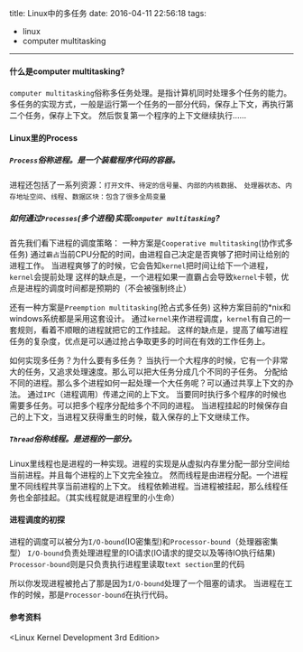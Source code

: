 title: Linux中的多任务
date: 2016-04-11 22:56:18
tags:
  - linux
  - computer multitasking
---

#### 什么是computer multitasking?
`computer multitasking`俗称多任务处理。是指计算机同时处理多个任务的能力。
多任务的实现方式，一般是运行第一个任务的一部分代码，保存上下文，再执行第二个任务，保存上下文。
然后恢复第一个程序的上下文继续执行……


#### Linux里的Process  

##### `Process`俗称进程。是一个装载程序代码的容器。
进程还包括了一系列资源：`打开文件`、`待定的信号量`、`内部的内核数据`、
`处理器状态`、`内存地址空间`、`线程`、`数据区块：包含了很多全局变量`  

##### 如何通过`Processes`(多个进程)实现`computer multitasking`?

首先我们看下进程的调度策略：
  一种方案是`Cooperative multitasking`(协作式多任务)
通过`霸占`当前CPU分配的时间，由进程自己决定是否爽够了把时间让给别的进程工作。
当进程爽够了的时候，它会告知`kernel`把时间让给下一个进程，`kernel`会提前处理
这样的缺点是，一个进程如果一直霸占会导致`kernel`卡顿，优点是进程的调度时间都是预期的（不会被强制终止）

  还有一种方案是`Preemption multitasking`(抢占式多任务)
这种方案目前的*nix和windows系统都是采用这套设计。
通过`kernel`来作进程调度，`kernel`有自己的一套规则，看着不顺眼的进程就把它的工作挂起。
这样的缺点是，提高了编写进程任务的复杂度，优点是可以通过抢占争取更多的时间在有效的工作任务上。

如何实现多任务？为什么要有多任务？
当执行一个大程序的时候，它有一个非常大的任务，又追求处理速度。那么可以把大任务分成几个不同的子任务。
分配给不同的进程。那么多个进程如何一起处理一个大任务呢？可以通过共享上下文的办法。
通过`IPC`（进程调用）传递之间的上下文。
当要同时执行多个程序的时候也需要多任务。可以把多个程序分配给多个不同的进程。
当进程挂起的时候保存自己的上下文，当进程又获得重生的时候，载入保存的上下文继续工作。


##### `Thread`俗称线程。是进程的一部分。
Linux里线程也是进程的一种实现。进程的实现是从虚拟内存里分配一部分空间给当前进程。并且每个进程的上下文完全独立。
然而线程是由进程分配。一个进程里不同线程共享当前进程的上下文。
线程依赖进程。当进程被挂起，那么线程任务也全部挂起。（其实线程就是进程里的小生命）

#### 进程调度的初探

进程的调度可以被分为`I/O-bound`(IO密集型)和`Processor-bound`（处理器密集型）
`I/O-bound`负责处理进程里的IO请求(IO请求的提交以及等待IO执行结果)
`Processor-bound`则是只负责执行进程里读取`text section`里的代码

所以你发现进程被抢占了那是因为`I/O-bound`处理了一个阻塞的请求。
当进程在工作的时候，那是`Processor-bound`在执行代码。


#### 参考资料
  <Linux Kernel Development 3rd Edition>
